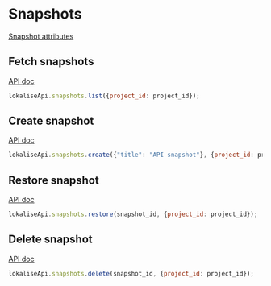 # Snapshots

[Snapshot attributes](https://app.lokalise.com/api2docs/curl/#object-snapshots)

## Fetch snapshots

[API doc](https://app.lokalise.com/api2docs/curl/#transition-list-all-snapshots-get)

```js
lokaliseApi.snapshots.list({project_id: project_id});
```

## Create snapshot

[API doc](https://app.lokalise.com/api2docs/curl/#transition-create-a-snapshot-post)

```js
lokaliseApi.snapshots.create({"title": "API snapshot"}, {project_id: project_id});
```

## Restore snapshot

[API doc](https://app.lokalise.com/api2docs/curl/#transition-restore-a-snapshot-post)

```js
lokaliseApi.snapshots.restore(snapshot_id, {project_id: project_id});
```

## Delete snapshot

[API doc](https://app.lokalise.com/api2docs/curl/#transition-delete-a-snapshot-delete)

```js
lokaliseApi.snapshots.delete(snapshot_id, {project_id: project_id});
```
